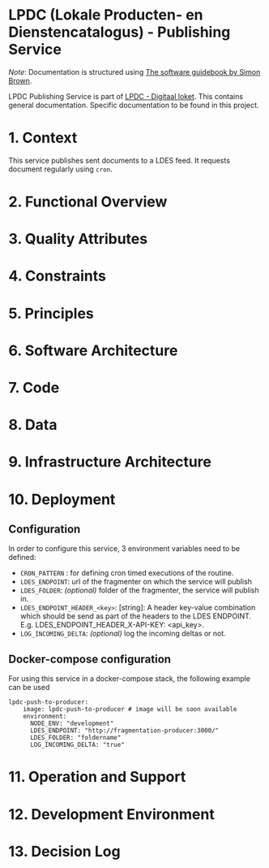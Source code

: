 # LPDC (Lokale Producten- en Dienstencatalogus) - Publishing Service

_Note_: Documentation is structured using [The software guidebook by Simon Brown](https://leanpub.com/documenting-software-architecture).

LPDC Publishing Service is part of [LPDC - Digitaal loket](https://github.com/lblod/app-lpdc-digitaal-loket/tree/development). This contains general documentation. Specific documentation to be found in this project.

# 1. Context

This service publishes sent documents to a LDES feed.
It requests document regularly using `cron`.

# 2. Functional Overview

# 3. Quality Attributes

# 4. Constraints

# 5. Principles

# 6. Software Architecture

# 7. Code

# 8. Data

# 9. Infrastructure Architecture

# 10. Deployment

## Configuration

In order to configure this service, 3 environment variables need to be defined:

- `CRON_PATTERN` : for defining cron timed executions of the routine.
- `LDES_ENDPOINT`: url of the fragmenter on which the service will publish
- `LDES_FOLDER`:  *(optional)* folder of the fragmenter, the service will publish in.
- `LDES_ENDPOINT_HEADER_<key>`: [string]: A header key-value combination which should be send as part of the headers to the LDES ENDPOINT. E.g. LDES_ENDPOINT_HEADER_X-API-KEY: <api_key>.
- `LOG_INCOMING_DELTA`:  *(optional)* log the incoming deltas or not.

## Docker-compose configuration

For using this service in a docker-compose stack, the following example can be used

```
lpdc-push-to-producer:
    image: lpdc-push-to-producer # image will be soon available
    environment:
      NODE_ENV: "development"
      LDES_ENDPOINT: "http://fragmentation-producer:3000/"
      LDES_FOLDER: "foldername"
      LOG_INCOMING_DELTA: "true"
```

# 11. Operation and Support

# 12. Development Environment

# 13. Decision Log

